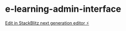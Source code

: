 # e-learning-admin-interface

[Edit in StackBlitz next generation editor ⚡️](https://stackblitz.com/~/github.com/Benyouceftebbi/e-learning-admin-interface)